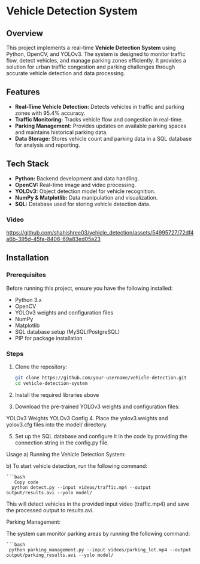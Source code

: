 # Vehicle Detection System


## Overview

This project implements a real-time **Vehicle Detection System** using Python, OpenCV, and YOLOv3. The system is designed to monitor traffic flow, detect vehicles, and manage parking zones efficiently. It provides a solution for urban traffic congestion and parking challenges through accurate vehicle detection and data processing.

## Features

- **Real-Time Vehicle Detection:** Detects vehicles in traffic and parking zones with 95.4% accuracy.
- **Traffic Monitoring:** Tracks vehicle flow and congestion in real-time.
- **Parking Management:** Provides updates on available parking spaces and maintains historical parking data.
- **Data Storage:** Stores vehicle count and parking data in a SQL database for analysis and reporting.

## Tech Stack

- **Python:** Backend development and data handling.
- **OpenCV:** Real-time image and video processing.
- **YOLOv3:** Object detection model for vehicle recognition.
- **NumPy & Matplotlib:** Data manipulation and visualization.
- **SQL:** Database used for storing vehicle detection data.
### Video


https://github.com/shahishree03/vehicle_detection/assets/54995727/72df4a6b-395d-45fa-8406-69a83ed05a23

## Installation

### Prerequisites

Before running this project, ensure you have the following installed:

- Python 3.x
- OpenCV
- YOLOv3 weights and configuration files
- NumPy
- Matplotlib
- SQL database setup (MySQL/PostgreSQL)
- PIP for package installation

### Steps

1. Clone the repository:

   ```bash
   git clone https://github.com/your-username/vehicle-detection.git
   cd vehicle-detection-system
2. Install the required libraries above

3. Download the pre-trained YOLOv3 weights and configuration files:

YOLOv3 Weights
YOLOv3 Config
4. Place the yolov3.weights and yolov3.cfg files into the model/ directory.

5. Set up the SQL database and configure it in the code by providing the connection string in the config.py file.

Usage
a) Running the Vehicle Detection System:

b) To start vehicle detection, run the following command:

    ```bash
       Copy code
      python detect.py --input videos/traffic.mp4 --output output/results.avi --yolo model/

This will detect vehicles in the provided input video (traffic.mp4) and save the processed output to results.avi.

Parking Management:

The system can monitor parking areas by running the following command:

    ```bash
     python parking_management.py --input videos/parking_lot.mp4 --output output/parking_results.avi --yolo model/

